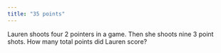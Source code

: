 ```yaml
---
title: "35 points"
---
```

Lauren shoots four 2 pointers in a game. Then she shoots nine 3 point shots. How many total points did Lauren score?

